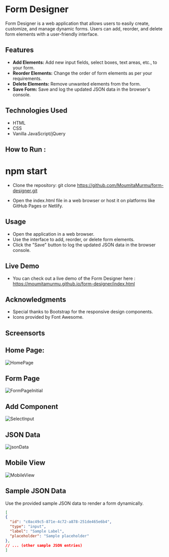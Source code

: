# Form Designer

Form Designer is a web application that allows users to easily create, customize, and manage dynamic forms. Users can add, reorder, and delete form elements with a user-friendly interface.

## Features

- **Add Elements:** Add new input fields, select boxes, text areas, etc., to your form.
- **Reorder Elements:** Change the order of form elements as per your requirements.
- **Delete Elements:** Remove unwanted elements from the form.
- **Save Form:** Save and log the updated JSON data in the browser's console.

## Technologies Used

- HTML
- CSS
- Vanilla JavaScript/jQuery

## How to Run :
# npm start

* Clone the repository:
git clone https://github.com/MoumitaMurmu/form-designer.git

* Open the index.html file in a web browser or host it on platforms like GitHub Pages or Netlify.

## Usage
* Open the application in a web browser.
* Use the interface to add, reorder, or delete form elements.
* Click the "Save" button to log the updated JSON data in the browser console.

## Live Demo
* You can check out a live demo of the Form Designer here : https://moumitamurmu.github.io/form-designer/index.html

## Acknowledgments
* Special thanks to Bootstrap for the responsive design components.
* Icons provided by Font Awesome.


## Screensorts

## Home Page:

![HomePage](https://github.com/MoumitaMurmu/form-designer/assets/69195751/687af400-1a33-4ee2-8484-2aae0e4b4290)

## Form Page

![FormPageInitial](https://github.com/MoumitaMurmu/form-designer/assets/69195751/55d23e01-cee3-4701-bf32-4419738ecd45)

## Add Component

![SelectInput](https://github.com/MoumitaMurmu/form-designer/assets/69195751/f68283c4-4fa4-49b1-9487-d6118f8de967)

## JSON Data

![jsonData](https://github.com/MoumitaMurmu/form-designer/assets/69195751/20a347fa-638e-4caf-8645-1142ecefad3e)


## Mobile View

![MobileView](https://github.com/MoumitaMurmu/form-designer/assets/69195751/eabc0257-41b8-4166-bc9a-5c6a7eb648d4)


## Sample JSON Data

Use the provided sample JSON data to render a form dynamically.
  ```json
[
  {
    "id": "c0ac49c5-871e-4c72-a878-251de465e6b4",
    "type": "input",
    "label": "Sample Label",
    "placeholder": "Sample placeholder"
  },
  // ... (other sample JSON entries)
]


